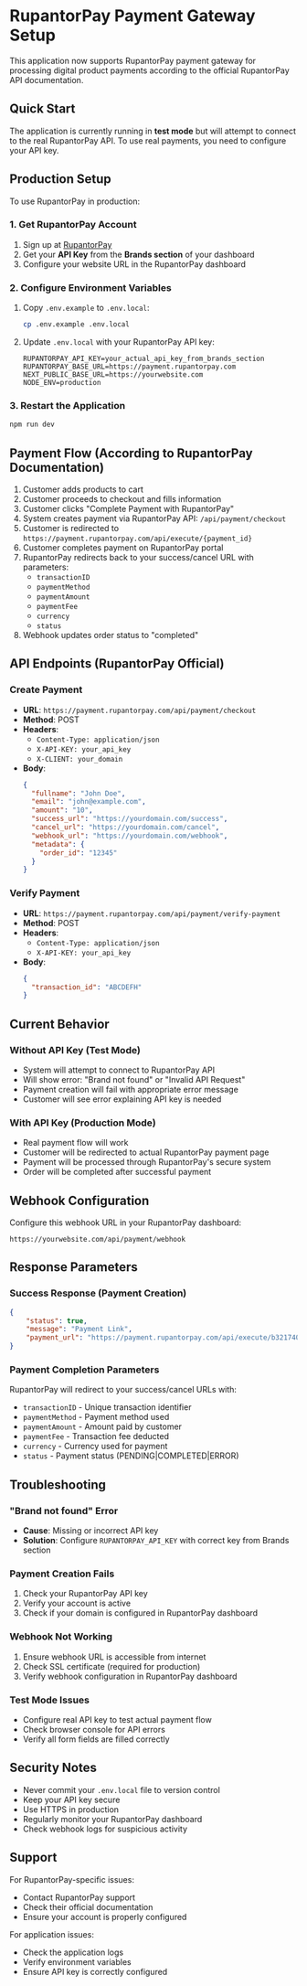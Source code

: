 # RupantorPay Payment Gateway Setup

This application now supports RupantorPay payment gateway for processing digital product payments according to the official RupantorPay API documentation.

## Quick Start

The application is currently running in **test mode** but will attempt to connect to the real RupantorPay API. To use real payments, you need to configure your API key.

## Production Setup

To use RupantorPay in production:

### 1. Get RupantorPay Account

1. Sign up at [RupantorPay](https://rupantorpay.com)
2. Get your **API Key** from the **Brands section** of your dashboard
3. Configure your website URL in the RupantorPay dashboard

### 2. Configure Environment Variables

1. Copy `.env.example` to `.env.local`:
   ```bash
   cp .env.example .env.local
   ```

2. Update `.env.local` with your RupantorPay API key:
   ```env
   RUPANTORPAY_API_KEY=your_actual_api_key_from_brands_section
   RUPANTORPAY_BASE_URL=https://payment.rupantorpay.com
   NEXT_PUBLIC_BASE_URL=https://yourwebsite.com
   NODE_ENV=production
   ```

### 3. Restart the Application

```bash
npm run dev
```

## Payment Flow (According to RupantorPay Documentation)

1. Customer adds products to cart
2. Customer proceeds to checkout and fills information
3. Customer clicks "Complete Payment with RupantorPay"
4. System creates payment via RupantorPay API: `/api/payment/checkout`
5. Customer is redirected to `https://payment.rupantorpay.com/api/execute/{payment_id}`
6. Customer completes payment on RupantorPay portal
7. RupantorPay redirects back to your success/cancel URL with parameters:
   - `transactionID`
   - `paymentMethod`
   - `paymentAmount`
   - `paymentFee`
   - `currency`
   - `status`
8. Webhook updates order status to "completed"

## API Endpoints (RupantorPay Official)

### Create Payment
- **URL**: `https://payment.rupantorpay.com/api/payment/checkout`
- **Method**: POST
- **Headers**:
  - `Content-Type: application/json`
  - `X-API-KEY: your_api_key`
  - `X-CLIENT: your_domain`
- **Body**:
  ```json
  {
    "fullname": "John Doe",
    "email": "john@example.com",
    "amount": "10",
    "success_url": "https://yourdomain.com/success",
    "cancel_url": "https://yourdomain.com/cancel",
    "webhook_url": "https://yourdomain.com/webhook",
    "metadata": {
      "order_id": "12345"
    }
  }
  ```

### Verify Payment
- **URL**: `https://payment.rupantorpay.com/api/payment/verify-payment`
- **Method**: POST
- **Headers**:
  - `Content-Type: application/json`
  - `X-API-KEY: your_api_key`
- **Body**:
  ```json
  {
    "transaction_id": "ABCDEFH"
  }
  ```

## Current Behavior

### Without API Key (Test Mode)
- System will attempt to connect to RupantorPay API
- Will show error: "Brand not found" or "Invalid API Request"
- Payment creation will fail with appropriate error message
- Customer will see error explaining API key is needed

### With API Key (Production Mode)
- Real payment flow will work
- Customer will be redirected to actual RupantorPay payment page
- Payment will be processed through RupantorPay's secure system
- Order will be completed after successful payment

## Webhook Configuration

Configure this webhook URL in your RupantorPay dashboard:
```
https://yourwebsite.com/api/payment/webhook
```

## Response Parameters

### Success Response (Payment Creation)
```json
{
    "status": true,
    "message": "Payment Link",
    "payment_url": "https://payment.rupantorpay.com/api/execute/b3217403"
}
```

### Payment Completion Parameters
RupantorPay will redirect to your success/cancel URLs with:
- `transactionID` - Unique transaction identifier
- `paymentMethod` - Payment method used
- `paymentAmount` - Amount paid by customer
- `paymentFee` - Transaction fee deducted
- `currency` - Currency used for payment
- `status` - Payment status (PENDING|COMPLETED|ERROR)

## Troubleshooting

### "Brand not found" Error
- **Cause**: Missing or incorrect API key
- **Solution**: Configure `RUPANTORPAY_API_KEY` with correct key from Brands section

### Payment Creation Fails
1. Check your RupantorPay API key
2. Verify your account is active
3. Check if your domain is configured in RupantorPay dashboard

### Webhook Not Working
1. Ensure webhook URL is accessible from internet
2. Check SSL certificate (required for production)
3. Verify webhook configuration in RupantorPay dashboard

### Test Mode Issues
- Configure real API key to test actual payment flow
- Check browser console for API errors
- Verify all form fields are filled correctly

## Security Notes

- Never commit your `.env.local` file to version control
- Keep your API key secure
- Use HTTPS in production
- Regularly monitor your RupantorPay dashboard
- Check webhook logs for suspicious activity

## Support

For RupantorPay-specific issues:
- Contact RupantorPay support
- Check their official documentation
- Ensure your account is properly configured

For application issues:
- Check the application logs
- Verify environment variables
- Ensure API key is correctly configured